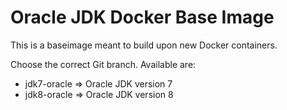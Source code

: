 # Oracle JDK Docker Base Image

This is a baseimage meant to build upon new Docker containers.

Choose the correct Git branch. Available are:

* jdk7-oracle => Oracle JDK version 7
* jdk8-oracle => Oracle JDK version 8 
